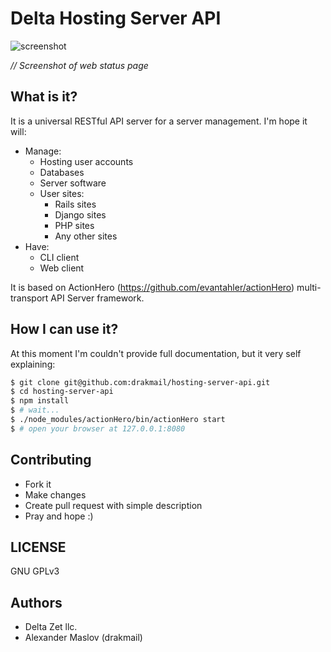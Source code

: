 # Delta Hosting Server API

![screenshot](https://raw.github.com/drakmail/hosting-server-api/master/docs/screenshot.png)

*// Screenshot of web status page*

## What is it?

It is a universal RESTful API server for a server management. I'm hope it will:

* Manage:
  * Hosting user accounts
  * Databases
  * Server software
  * User sites:
    * Rails sites
    * Django sites
    * PHP sites
    * Any other sites
* Have:
  * CLI client
  * Web client

It is based on ActionHero (https://github.com/evantahler/actionHero) multi-transport API Server framework.

## How I can use it?

At this moment I'm couldn't provide full documentation, but it very self explaining:

```bash
$ git clone git@github.com:drakmail/hosting-server-api.git
$ cd hosting-server-api
$ npm install
$ # wait...
$ ./node_modules/actionHero/bin/actionHero start
$ # open your browser at 127.0.0.1:8080
```

## Contributing

* Fork it
* Make changes
* Create pull request with simple description
* Pray and hope :)

## LICENSE

GNU GPLv3

## Authors

* Delta Zet llc.
* Alexander Maslov (drakmail)
